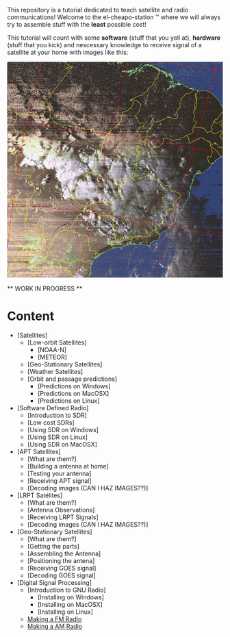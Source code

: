 
This repository is a tutorial dedicated to teach satellite and radio communications! Welcome to the el-cheapo-station :tm: where we will always try to assemble stuff with the **least** possible cost!

This tutorial will count with some **software** (stuff that you yell at), **hardware** (stuff that you kick) and nescessary knowledge to receive signal of a satellite at your home with images like this:

![NOAA 19](/assets/posts/home/noaa.jpg)

** WORK IN PROGRESS **

Content
========

* [Satellites]
  * [Low-orbit Satellites]
    * [NOAA-N]
    * [METEOR]
  * [Geo-Stationary Satellites]
  * [Weather Satellites]
  * [Orbit and passage predictions]
    * [Predictions on Windows]
    * [Predictions on MacOSX]
    * [Predictions on Linux]
* [Software Defined Radio]
  * [Introduction to SDR]
  * [Low cost SDRs]
  * [Using SDR on Windows]
  * [Using SDR on Linux]
  * [Using SDR on MacOSX]
* [APT Satellites]
  * [What are them?]
  * [Building a antenna at home]
  * [Testing your antenna]
  * [Receiving APT signal]
  * [Decoding images (CAN I HAZ IMAGES??)]
* [LRPT Satélites]
  * [What are them?]
  * [Antenna Observations]
  * [Receiving LRPT Signals]
  * [Decoding images (CAN I HAZ IMAGES??)]
* [Geo-Stationary Satellites]
  * [What are them?]
  * [Getting the parts]
  * [Assembling the Antenna]
  * [Positioning the antena]
  * [Receiving GOES signal]
  * [Decoding GOES signal]
* [Digital Signal Processing]
  * [Introduction to GNU Radio]
    * [Installing on Windows]
    * [Installing on MacOSX]
    * [Installing on Linux]
  * [Making a FM Radio](/2020/06/creating-a-fm-radio)
  * [Making a AM Radio](/2020/06/creating-a-am-radio)
